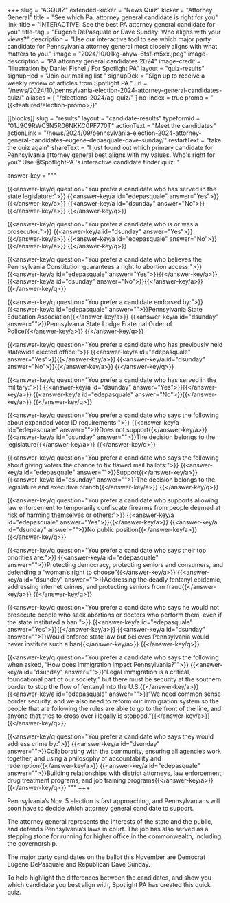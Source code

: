 +++
slug = "AGQUIZ"
extended-kicker = "News Quiz"
kicker = "Attorney General"
title = "See which Pa. attorney general candidate is right for you"
link-title = "INTERACTIVE: See the best PA attorney general candidate for you"
title-tag = "Eugene DePasquale or Dave Sunday: Who aligns with your views?"
description = "Use our interactive tool to see which major party candidate for Pennsylvania attorney general most closely aligns with what matters to you."
image = "2024/10/01kg-ahyw-6fsf-m5xx.jpeg"
image-description = "PA attorney general candidates 2024"
image-credit = "Illustration by Daniel Fishel / For Spotlight PA"
layout = "quiz-results"
signupHed = "Join our mailing list "
signupDek = "Sign up to receive a weekly review of articles from Spotlight PA."
url = "/news/2024/10/pennsylvania-election-2024-attorney-general-candidates-quiz/"
aliases = [
  "/elections-2024/ag-quiz/"
]
no-index = true
promo = "{{<featured/election-promo>}}"


[[blocks]]
slug = "results"
layout = "candidate-results"
typeformid = "01J9C9RWC3N5R06NKKC0PF770T"
actionText = "Meet the candidates"
actionLink = "/news/2024/09/pennsylvania-election-2024-attorney-general-candidates-eugene-depasquale-dave-sunday/"
restartText = "take the quiz again"
shareText = "I just found out which primary candidate for Pennsylvania attorney general best aligns with my values. Who's right for you? Use @SpotlightPA 's interactive candidate finder quiz: "

answer-key = """

{{<answer-key/q question="You prefer a candidate who has served in the state legislature:">}}
  {{<answer-key/a id="edepasquale" answer="Yes">}}{{</answer-key/a>}}
  {{<answer-key/a id="dsunday" answer="No">}}{{</answer-key/a>}}
{{</answer-key/q>}}

{{<answer-key/q question="You prefer a candidate who is or was a prosecutor:">}}
  {{<answer-key/a id="dsunday" answer="Yes">}}{{</answer-key/a>}}
  {{<answer-key/a id="edepasquale" answer="No">}}{{</answer-key/a>}}
{{</answer-key/q>}}

{{<answer-key/q question="You prefer a candidate who believes the Pennsylvania Constitution guarantees a right to abortion access:">}}
  {{<answer-key/a id="edepasquale" answer="Yes">}}{{</answer-key/a>}}
  {{<answer-key/a id="dsunday" answer="No">}}{{</answer-key/a>}}
{{</answer-key/q>}}

{{<answer-key/q question="You prefer a candidate endorsed by:">}}
  {{<answer-key/a id="edepasquale" answer="">}}Pennsylvania State Education Association{{</answer-key/a>}}
  {{<answer-key/a id="dsunday" answer="">}}Pennsylvania State Lodge Fraternal Order of Police{{</answer-key/a>}}
{{</answer-key/q>}}

{{<answer-key/q question="You prefer a candidate who has previously held statewide elected office:">}}
  {{<answer-key/a id="edepasquale" answer="Yes">}}{{</answer-key/a>}}
  {{<answer-key/a id="dsunday" answer="No">}}{{</answer-key/a>}}
{{</answer-key/q>}}

{{<answer-key/q question="You prefer a candidate who has served in the military:">}}
  {{<answer-key/a id="dsunday" answer="Yes">}}{{</answer-key/a>}}
  {{<answer-key/a id="edepasquale" answer="No">}}{{</answer-key/a>}}
{{</answer-key/q>}}

{{<answer-key/q question="You prefer a candidate who says the following about expanded voter ID requirements:">}}
  {{<answer-key/a id="edepasquale" answer="">}}Does not support{{</answer-key/a>}}
  {{<answer-key/a id="dsunday" answer="">}}The decision belongs to the legislature{{</answer-key/a>}}
{{</answer-key/q>}}

{{<answer-key/q question="You prefer a candidate who says the following about giving voters the chance to fix flawed mail ballots:">}}
  {{<answer-key/a id="edepasquale" answer="">}}Support{{</answer-key/a>}}
  {{<answer-key/a id="dsunday" answer="">}}The decision belongs to the legislature and executive branch{{</answer-key/a>}}
{{</answer-key/q>}}

{{<answer-key/q question="You prefer a candidate who supports allowing law enforcement to temporarily confiscate firearms from people deemed at risk of harming themselves or others:">}}
  {{<answer-key/a id="edepasquale" answer="Yes">}}{{</answer-key/a>}}
  {{<answer-key/a id="dsunday" answer="">}}No public position{{</answer-key/a>}}
{{</answer-key/q>}}

{{<answer-key/q question="You prefer a candidate who says their top priorities are:">}}
  {{<answer-key/a id="edepasquale" answer="">}}Protecting democracy, protecting seniors and consumers, and defending a “woman’s right to choose”{{</answer-key/a>}}
  {{<answer-key/a id="dsunday" answer="">}}Addressing the deadly fentanyl epidemic, addressing internet crimes, and protecting seniors from fraud{{</answer-key/a>}}
{{</answer-key/q>}}

{{<answer-key/q question="You prefer a candidate who says he would not prosecute people who seek abortions or doctors who perform them, even if the state instituted a ban:">}}
  {{<answer-key/a id="edepasquale" answer="Yes">}}{{</answer-key/a>}}
  {{<answer-key/a id="dsunday" answer="">}}Would enforce state law but believes Pennsylvania would never institute such a ban{{</answer-key/a>}}
{{</answer-key/q>}}

{{<answer-key/q question="You prefer a candidate who says the following when asked, “How does immigration impact Pennsylvania?”">}}
  {{<answer-key/a id="dsunday" answer="">}}“Legal immigration is a critical, foundational part of our society,” but there must be security at the southern border to stop the flow of fentanyl into the U.S.{{</answer-key/a>}}
  {{<answer-key/a id="edepasquale" answer="">}}“We need common sense border security, and we also need to reform our immigration system so the people that are following the rules are able to go to the front of the line, and anyone that tries to cross over illegally is stopped.”{{</answer-key/a>}}
{{</answer-key/q>}}

{{<answer-key/q question="You prefer a candidate who says they would address crime by:">}}
  {{<answer-key/a id="dsunday" answer="">}}Collaborating with the community, ensuring all agencies work together, and using a philosophy of accountability and redemption{{</answer-key/a>}}
  {{<answer-key/a id="edepasquale" answer="">}}Building relationships with district attorneys, law enforcement, drug treatment programs, and job training programs{{</answer-key/a>}}
{{</answer-key/q>}}
"""
+++


Pennsylvania’s Nov. 5 election is fast approaching, and Pennsylvanians will soon have to decide which attorney general candidate to support.

The attorney general represents the interests of the state and the public, and defends Pennsylvania’s laws in court. The job has also served as a stepping stone for running for higher office in the commonwealth, including the governorship.

The major party candidates on the ballot this November are Democrat Eugene DePasquale and Republican Dave Sunday.

To help highlight the differences between the candidates, and show you which candidate you best align with, Spotlight PA has created this quick quiz.

